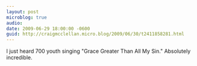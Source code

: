 ```yaml
---
layout: post
microblog: true
audio: 
date: 2009-06-29 18:00:00 -0600
guid: http://craigmcclellan.micro.blog/2009/06/30/t2411858281.html
---
```

I just heard 700 youth singing "Grace Greater Than All My Sin." Absolutely incredible.
